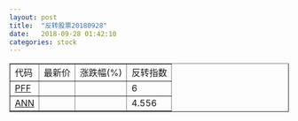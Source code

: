 ```yaml
---
layout: post
title:  "反转股票20180928"
date:   2018-09-28 01:42:10
categories: stock
---
```


<script type="text/javascript">
var stockList = []
stockList.push('gb_pff');
stockList.push('gb_ann');
</script>

<table border="1">
 <tr>
 <td>代码</td>
  <td>最新价</td>
  <td>涨跌幅(%)</td>
 <td>反转指数</td>
</tr>
  <tr id="pff"><td><a href="http://stock.finance.sina.com.cn/usstock/quotes/PFF.html" target="_blank">PFF</a></td><td></td><td></td><td>6</td></tr>
  <tr id="ann"><td><a href="http://stock.finance.sina.com.cn/usstock/quotes/ANN.html" target="_blank">ANN</a></td><td></td><td></td><td>4.556</td></tr>
</table>

